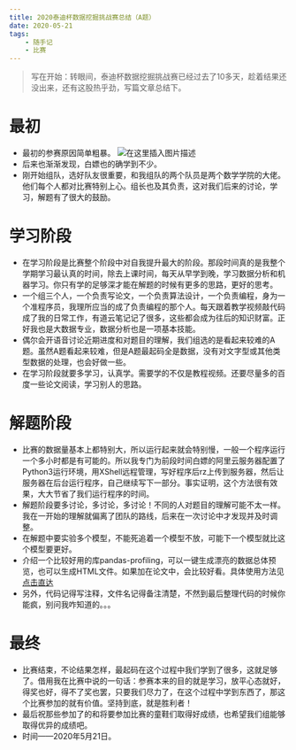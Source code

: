 ```yaml
---
title: 2020泰迪杯数据挖掘挑战赛总结（A题）
date: 2020-05-21
tags:
	- 随手记
	- 比赛
---
```


> 写在开始：转眼间，泰迪杯数据挖掘挑战赛已经过去了10多天，趁着结果还没出来，还有这股热乎劲，写篇文章总结下。


# 最初
- 最初的参赛原因简单粗暴。
![在这里插入图片描述](https://img-blog.csdnimg.cn/20200521143142625.jpg?x-oss-process=image/watermark,type_ZmFuZ3poZW5naGVpdGk,shadow_10,text_aHR0cHM6Ly9ibG9nLmNzZG4ubmV0L3dlaXhpbl80NDM3MTg0Mg==,size_16,color_FFFFFF,t_70)
- 后来也渐渐发现，白嫖也的确学到不少。
- 刚开始组队，选好队友很重要，和我组队的两个队员是两个数学学院的大佬。他们每个人都对比赛特别上心。组长也及其负责，这对我们后来的讨论，学习，解题有了很大的鼓励。

# 学习阶段
- 在学习阶段是比赛整个阶段中对自我提升最大的阶段。那段时间真的是我整个学期学习最认真的时间，除去上课时间，每天从早学到晚，学习数据分析和机器学习。你只有学的足够深才能在解题的时候有更多的思路，更好的思考。
- 一个组三个人，一个负责写论文，一个负责算法设计，一个负责编程，身为一个准程序员，我理所应当的成了负责编程的那个人。每天跟着教学视频敲代码成了我的日常工作，有道云笔记记了很多，这些都会成为往后的知识财富。正好我也是大数据专业，数据分析也是一项基本技能。
- 偶尔会开语音讨论近期进度和对题目的理解，我们组选的是看起来较难的A题。虽然A题看起来较难，但是A题最起码全是数据，没有对文字型或其他类型数据的处理，也会好做一些。
- 在学习阶段就要多学习，认真学。需要学的不仅是教程视频。还要尽量多的百度一些论文阅读，学习别人的思路。

# 解题阶段
- 比赛的数据量基本上都特别大，所以运行起来就会特别慢，一般一个程序运行一个多小时都是有可能的。所以我专门为前段时间白嫖的阿里云服务器配置了Python3运行环境，用XShell远程管理，写好程序后rz上传到服务器，然后让服务器在后台运行程序，自己继续写下一部分。事实证明，这个方法很有效果，大大节省了我们运行程序的时间。
- 解题阶段要多讨论，多讨论，多讨论！不同的人对题目的理解可能不太一样。我在一开始的理解就偏离了团队的路线，后来在一次讨论中才发现并及时调整。
- 在解题中要实验多个模型，不能死追着一个模型不放，可能下一个模型就比这个模型要更好。
- 介绍一个比较好用的库pandas-profiling，可以一键生成漂亮的数据总体预览，也可以生成HTML文件。如果加在论文中，会比较好看。具体使用方法见[点击直达](https://blog.csdn.net/Andy_shenzl/article/details/81709409)
- 另外，代码记得写注释，文件名记得备注清楚，不然到最后整理代码的时候你能疯，别问我咋知道的。。。
# 最终
- 比赛结束，不论结果怎样，最起码在这个过程中我们学到了很多，这就足够了。借用我在比赛中说的一句话：参赛本来的目的就是学习，放平心态就好，得奖也好，得不了奖也罢，只要我们尽力了，在这个过程中学到东西了，那这个比赛参加的就有价值。坚持到底，就是胜利者！
- 最后祝那些参加了的和将要参加比赛的童鞋们取得好成绩，也希望我们组能够取得优异的成绩吧。
- 时间——2020年5月21日。
